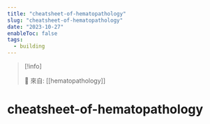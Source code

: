 ```yaml
---
title: "cheatsheet-of-hematopathology"
slug: "cheatsheet-of-hematopathology"
date: "2023-10-27"
enableToc: false
tags:
  - building
---
```


> [!info]
>
> 🌱 來自: [[hematopathology]]

# cheatsheet-of-hematopathology
